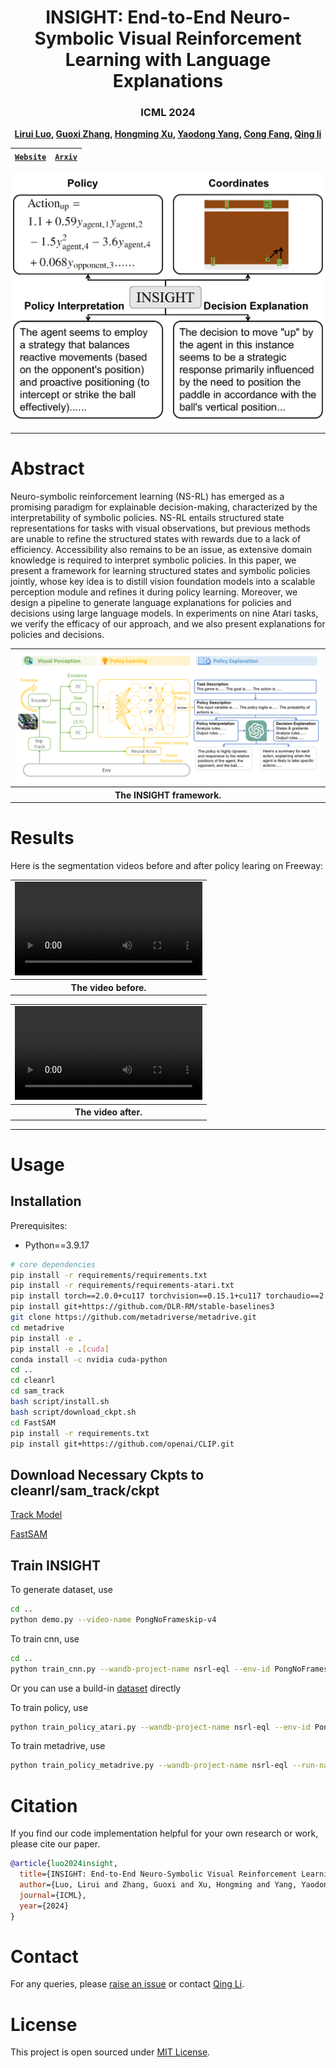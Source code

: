 <div align="center">

# INSIGHT: End-to-End Neuro-Symbolic Visual Reinforcement Learning with Language Explanations

### ICML 2024

**[Lirui Luo](https://liruiluo.github.io/), [Guoxi Zhang](https://guoxizhang.com/), [Hongming Xu](), [Yaodong Yang](https://www.yangyaodong.com/), [Cong Fang](https://congfang-ml.github.io/), [Qing li](https://liqing-ustc.github.io/)**


| [```Website```](https://liruiluo.github.io/nsrl-vision-pub/) | [```Arxiv```](https://arxiv.org/abs/2403.12451) |
:------------------------------------------------------:|:-----------------------------------------------:|

<img src="docs/figures/teaser-1.png" width="568">

</div>

---

# Abstract

Neuro-symbolic reinforcement learning (NS-RL) has emerged as a promising paradigm for explainable decision-making, characterized by the interpretability of symbolic policies.
NS-RL entails structured state representations for tasks with visual observations, but previous methods are unable to refine the structured states with rewards due to a lack of efficiency.
Accessibility also remains to be an issue, as extensive domain knowledge is required to interpret symbolic policies.
In this paper, we present a framework for learning structured states and symbolic policies jointly, whose key idea is to distill vision foundation models into a scalable perception module and refines it during policy learning.
Moreover, we design a pipeline to generate language explanations for policies and decisions using large language models.
In experiments on nine Atari tasks, we verify the efficacy of our approach, and we also present explanations for policies and decisions.

<div align="center">
<table>
<tr>
<td>
<img src="docs/figures/ICML-Framework-1.png" >
</td>
</tr>
<tr>
<th>
The INSIGHT framework.
</th>
</tr>
</table>
</div>

# Results


Here is the segmentation videos before and after policy learing on Freeway:

<div align="center">
<table>
<tr>
<td>
<video src="https://github.com/liruiluo/nsrl-vision-pub/assets/77096730/627e065b-686a-488b-b6d6-f84c0514ec56" controls>
</video>

</td>
</tr>
<tr>
<th>
The video before.
</th>
</tr>
</table>
</div>

<div align="center">
<table>
<tr>
<td>
<video src="https://github.com/liruiluo/nsrl-vision-pub/assets/77096730/9552d689-3910-4160-a270-cec9309826ac" controls>
</video>
</td>
</tr>
<tr>
<th>
The video after.
</th>
</tr>
</table>
</div>

---

# Usage

## Installation
Prerequisites:
* Python==3.9.17

```bash
# core dependencies
pip install -r requirements/requirements.txt
pip install -r requirements/requirements-atari.txt
pip install torch==2.0.0+cu117 torchvision==0.15.1+cu117 torchaudio==2.0.1 --index-url https://download.pytorch.org/whl/cu117
pip install git+https://github.com/DLR-RM/stable-baselines3
git clone https://github.com/metadriverse/metadrive.git
cd metadrive
pip install -e .
pip install -e .[cuda]
conda install -c nvidia cuda-python
cd ..
cd cleanrl
cd sam_track
bash script/install.sh
bash script/download_ckpt.sh
cd FastSAM
pip install -r requirements.txt
pip install git+https://github.com/openai/CLIP.git
```


## Download Necessary Ckpts to cleanrl/sam_track/ckpt

[Track Model](https://drive.google.com/file/d/1g4E-F0RPOx9Nd6J7tU9AE1TjsouL4oZq/view)

[FastSAM](https://drive.google.com/file/d/1m1sjY4ihXBU1fZXdQ-Xdj-mDltW-2Rqv/view)

## Train INSIGHT

To generate dataset, use
```bash
cd ..
python demo.py --video-name PongNoFrameskip-v4
```
To train cnn, use
```bash
cd ..
python train_cnn.py --wandb-project-name nsrl-eql --env-id PongNoFrameskip-v4 --run-name benchmark-pretrain-Pong-seed1 --seed 1
```
Or you can use a build-in [dataset](https://drive.google.com/file/d/1E_b3eBJ47ze1OJ7Nz1khsJ-q1YrcjTdu/view?usp=sharing) directly

To train policy, use 
```bash
python train_policy_atari.py --wandb-project-name nsrl-eql --env-id PongNoFrameskip-v4 --run-name benchmark-ng-reg-weight-1e-3-Pong-seed1 --ng True --reg_weight 1e-3 --seed 1 --load_cnn True
```

To train metadrive, use 
```bash
python train_policy_metadrive.py --wandb-project-name nsrl-eql --run-name benchmark-INSIGHT-MetaDriveEnv-seed1 --env-id MetaDriveEnv --cnn_loss_weight 2 --distillation_loss_weight 1 --load_cnn True --seed 1 --learning-rate 5e-5 --clip-coef 0.2 --ent-coef 0.01 --ego_state True --num-envs 8 --num-steps 125 --update-epochs 4 --num-minibatches 10 --max-grad-norm 0.5 --anneal-lr False --kl-penalty-coef 0.2 --reg_weight 1e-4  --use_eql_actor True
```


# Citation

If you find our code implementation helpful for your own research or work, please cite our paper.

```bibtex
@article{luo2024insight,
  title={INSIGHT: End-to-End Neuro-Symbolic Visual Reinforcement Learning with Language Explanations},
  author={Luo, Lirui and Zhang, Guoxi and Xu, Hongming and Yang, Yaodong and Fang, Cong and Li, Qing},
  journal={ICML},
  year={2024}
}
```

# Contact

For any queries, please [raise an issue](https://github.com/liruiluo/nsrl-vision-pub/issues/new) or
contact [Qing Li](https://liqing-ustc.github.io/).

# License

This project is open sourced under [MIT License](LICENSE).
